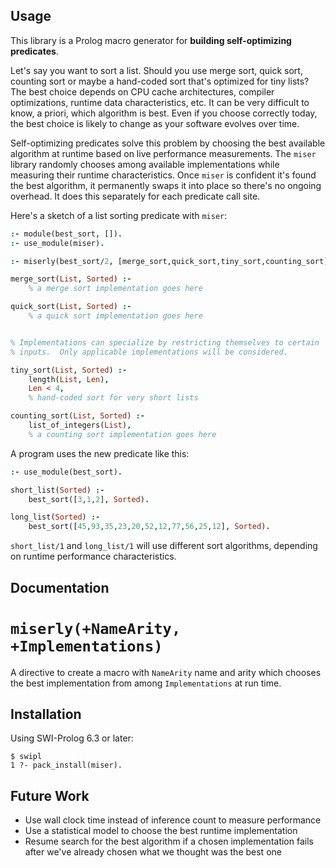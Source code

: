 Usage
-----

This library is a Prolog macro generator for
**building self-optimizing predicates**.

Let's say you want to sort a list.  Should you use merge sort, quick sort,
counting sort or maybe a hand-coded sort that's optimized for tiny lists?
The best choice depends on CPU cache architectures, compiler optimizations,
runtime data characteristics, etc.  It can be very difficult to know, a priori,
which algorithm is best.  Even if you choose correctly today, the best
choice is likely to change as your software evolves over time.

Self-optimizing predicates solve this problem by choosing the best
available algorithm at runtime based on live performance measurements.  The
`miser` library randomly chooses among available implementations while
measuring their runtime characteristics.  Once `miser` is confident it's
found the best algorithm, it permanently swaps it into place so there's no
ongoing overhead.  It does this separately for each predicate call site.

Here's a sketch of a list sorting predicate with `miser`:

```prolog
:- module(best_sort, []).
:- use_module(miser).

:- miserly(best_sort/2, [merge_sort,quick_sort,tiny_sort,counting_sort]).

merge_sort(List, Sorted) :-
    % a merge sort implementation goes here

quick_sort(List, Sorted) :-
    % a quick sort implementation goes here


% Implementations can specialize by restricting themselves to certain
% inputs.  Only applicable implementations will be considered.

tiny_sort(List, Sorted) :-
    length(List, Len),
    Len < 4,
    % hand-coded sort for very short lists

counting_sort(List, Sorted) :-
    list_of_integers(List),
    % a counting sort implementation goes here
```

A program uses the new predicate like this:

```prolog
:- use_module(best_sort).

short_list(Sorted) :-
    best_sort([3,1,2], Sorted).

long_list(Sorted) :-
    best_sort([45,93,35,23,20,52,12,77,56,25,12], Sorted).
```

`short_list/1` and `long_list/1` will use different sort
algorithms, depending on runtime performance characteristics.


Documentation
-------------

`miserly(+NameArity, +Implementations)`
===========

A directive to create a macro with `NameArity` name and arity which chooses
the best implementation from among `Implementations` at run time.


Installation
------------

Using SWI-Prolog 6.3 or later:

    $ swipl
    1 ?- pack_install(miser).



Future Work
-----------

  * Use wall clock time instead of inference count to measure performance
  * Use a statistical model to choose the best runtime implementation
  * Resume search for the best algorithm if a chosen implementation fails after we've already chosen what we thought was the best one
